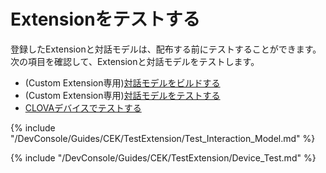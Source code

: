 # Extensionをテストする

登録したExtensionと対話モデルは、配布する前にテストすることができます。次の項目を確認して、Extensionと対話モデルをテストします。

* (Custom Extension専用)[対話モデルをビルドする](#BuildInteractionModel)
* (Custom Extension専用)[対話モデルをテストする](#TestInteractionModel)
* [CLOVAデバイスでテストする](#DeviceTest)

{% include "/DevConsole/Guides/CEK/TestExtension/Test_Interaction_Model.md" %}

{% include "/DevConsole/Guides/CEK/TestExtension/Device_Test.md" %}

